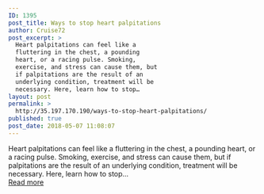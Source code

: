 ```yaml
---
ID: 1395
post_title: Ways to stop heart palpitations
author: Cruise72
post_excerpt: >
  Heart palpitations can feel like a
  fluttering in the chest, a pounding
  heart, or a racing pulse. Smoking,
  exercise, and stress can cause them, but
  if palpitations are the result of an
  underlying condition, treatment will be
  necessary. Here, learn how to stop…
layout: post
permalink: >
  http://35.197.170.190/ways-to-stop-heart-palpitations/
published: true
post_date: 2018-05-07 11:08:07
---
```

Heart palpitations can feel like a fluttering in the chest, a pounding heart, or a racing pulse.  Smoking, exercise, and stress can cause them, but if palpitations are the result of an underlying condition, treatment will be necessary. Here, learn how to stop…<br/><a style="white-space: nowrap" href="https://www.medicalnewstoday.com/articles/321541.php" class="button purchase" rel="nofollow noopener" target="_blank">Read more</a>
